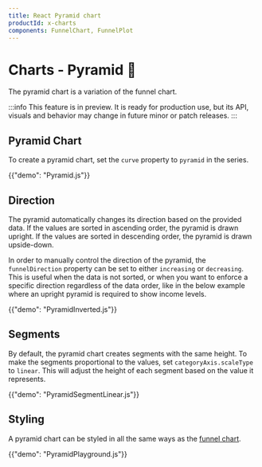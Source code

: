 ```yaml
---
title: React Pyramid chart
productId: x-charts
components: FunnelChart, FunnelPlot
---
```


# Charts - Pyramid [<span class="plan-pro"></span>](/x/introduction/licensing/#pro-plan 'Pro plan')🧪

<p class="description">The pyramid chart is a variation of the funnel chart.</p>

:::info
This feature is in preview. It is ready for production use, but its API, visuals and behavior may change in future minor or patch releases.
:::

## Pyramid Chart

To create a pyramid chart, set the `curve` property to `pyramid` in the series.

{{"demo": "Pyramid.js"}}

## Direction

The pyramid automatically changes its direction based on the provided data. If the values are sorted in ascending order, the pyramid is drawn upright.
If the values are sorted in descending order, the pyramid is drawn upside-down.

In order to manually control the direction of the pyramid, the `funnelDirection` property can be set to either `increasing` or `decreasing`.
This is useful when the data is not sorted, or when you want to enforce a specific direction regardless of the data order, like in the below example where an upright pyramid is required to show income levels.

{{"demo": "PyramidInverted.js"}}

## Segments

By default, the pyramid chart creates segments with the same height. To make the segments proportional to the values, set `categoryAxis.scaleType` to `linear`.
This will adjust the height of each segment based on the value it represents.

{{"demo": "PyramidSegmentLinear.js"}}

## Styling

A pyramid chart can be styled in all the same ways as the [funnel chart](/x/react-charts/funnel/#styling).

{{"demo": "PyramidPlayground.js"}}
